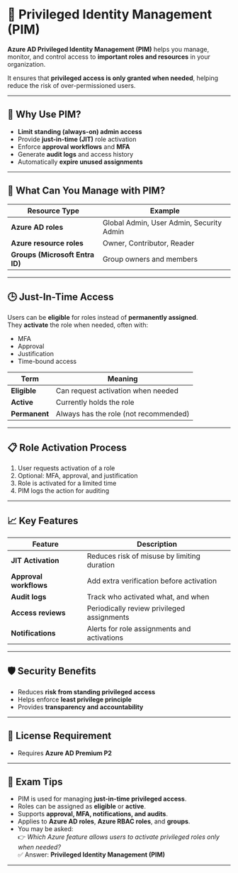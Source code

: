 # 👑 Privileged Identity Management (PIM)

**Azure AD Privileged Identity Management (PIM)** helps you manage, monitor, and control access to **important roles and resources** in your organization.

It ensures that **privileged access is only granted when needed**, helping reduce the risk of over-permissioned users.

---

## 🎯 Why Use PIM?

- **Limit standing (always-on) admin access**
- Provide **just-in-time (JIT)** role activation
- Enforce **approval workflows** and **MFA**
- Generate **audit logs** and access history
- Automatically **expire unused assignments**

---

## 🔐 What Can You Manage with PIM?

| Resource Type               | Example |
|----------------------------|---------|
| **Azure AD roles**         | Global Admin, User Admin, Security Admin |
| **Azure resource roles**   | Owner, Contributor, Reader |
| **Groups (Microsoft Entra ID)** | Group owners and members |

---

## 🕒 Just-In-Time Access

Users can be **eligible** for roles instead of **permanently assigned**.  
They **activate** the role when needed, often with:

- MFA
- Approval
- Justification
- Time-bound access

| Term           | Meaning |
|----------------|---------|
| **Eligible**   | Can request activation when needed |
| **Active**     | Currently holds the role |
| **Permanent**  | Always has the role (not recommended) |

---

## 📋 Role Activation Process

1. User requests activation of a role
2. Optional: MFA, approval, and justification
3. Role is activated for a limited time
4. PIM logs the action for auditing

---

## 📈 Key Features

| Feature                      | Description |
|------------------------------|-------------|
| **JIT Activation**           | Reduces risk of misuse by limiting duration |
| **Approval workflows**       | Add extra verification before activation |
| **Audit logs**               | Track who activated what, and when |
| **Access reviews**           | Periodically review privileged assignments |
| **Notifications**            | Alerts for role assignments and activations |

---

## 🛡️ Security Benefits

- Reduces **risk from standing privileged access**
- Helps enforce **least privilege principle**
- Provides **transparency and accountability**

---

## 🔐 License Requirement

- Requires **Azure AD Premium P2**

---

## 📝 Exam Tips

- PIM is used for managing **just-in-time privileged access**.
- Roles can be assigned as **eligible** or **active**.
- Supports **approval, MFA, notifications, and audits**.
- Applies to **Azure AD roles**, **Azure RBAC roles**, and **groups**.
- You may be asked:  
  👉 *Which Azure feature allows users to activate privileged roles only when needed?*  
  ✅ Answer: **Privileged Identity Management (PIM)**

---